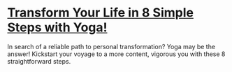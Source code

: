 
# [Transform Your Life in 8 Simple Steps with Yoga!](https://www.mindhaste.com/t/yoga/transform-your-life-in-8-simple-steps-with-yoga-311)

In search of a reliable path to personal transformation? Yoga may be the answer! Kickstart your voyage to a more content, vigorous you with these 8 straightforward steps.
    